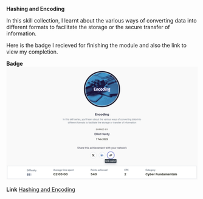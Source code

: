 **Hashing and Encoding**

In this skill collection, I learnt about the various ways of converting data into different formats to facilitate the storage or the secure transfer of information.

Here is the badge I recieved for finishing the module and also the link to view my completion.

**Badge**
![Hashing and Encoding](Images/Encoding.jpg)

**Link**
[Hashing and Encoding](https://api.immersivelabs.online/share/achievements/f622ad608b76e184dec20e84120a4f1e)
